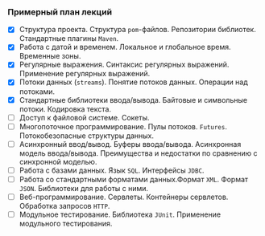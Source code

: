 ### Примерный план лекций
- [x] Структура проекта. Структура `pom`-файлов. Репозитории библиотек. Стандартные плагины `Maven`.
- [x] Работа с датой и временем. Локальное и глобальное время. Временные зоны.
- [x] Регулярные выражения. Синтаксис регулярных выражений. Применение регулярных выражений.
- [x] Потоки данных (`streams`). Понятие потоков данных. Операции над потоками.
- [x] Стандартные библиотеки ввода/вывода. Байтовые и символьные потоки. Кодировка текста.
- [ ] Доступ к файловой системе. Сокеты.
- [ ] Многопоточное программирование. Пулы потоков. `Futures`. Потокобезопасные структуры данных.
- [ ] Асинхронный ввод/вывод. Буферы ввода/вывода. Асинхронная модель ввода/вывода. 
      Преимущества и недостатки по сравнению с синхронной моделью.
- [ ] Работа с базами данных. Язык `SQL`. Интерфейсы `JDBC`.
- [ ] Работа со стандартными форматами данных.Формат `XML`. Формат `JSON`. Библиотеки для работы с ними.
- [ ] Веб-программирование. Сервлеты. Контейнеры сервлетов. Обработка запросов `HTTP`.
- [ ] Модульное тестирование. Библиотека `JUnit`. Применение модульного тестирования.

